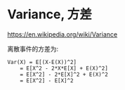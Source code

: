 # Variance, 方差
https://en.wikipedia.org/wiki/Variance

离散事件的方差为:

    Var(X) = E[(X-E(X))^2]
        = E[X^2 - 2*X*E[X] + E(X)^2]
        = E[X^2] - 2*E[X]^2 + E(X)^2
        = E[X^2] - E[X]^2

